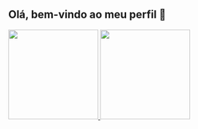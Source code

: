 ## Olá, bem-vindo ao meu perfil 👋

<div>
  <a href="https://github.com/ViniciusVilasB">
  <img height="180em" src="https://github-readme-stats.vercel.app/api?username=ViniciusVilasB&show_icons=true&theme=dark">
  <img height="180em" src="https://github-readme-stats.vercel.app/api/top-langs/?username=ViniciusVilasB&theme=dark&layout=compact">
</div>

##
